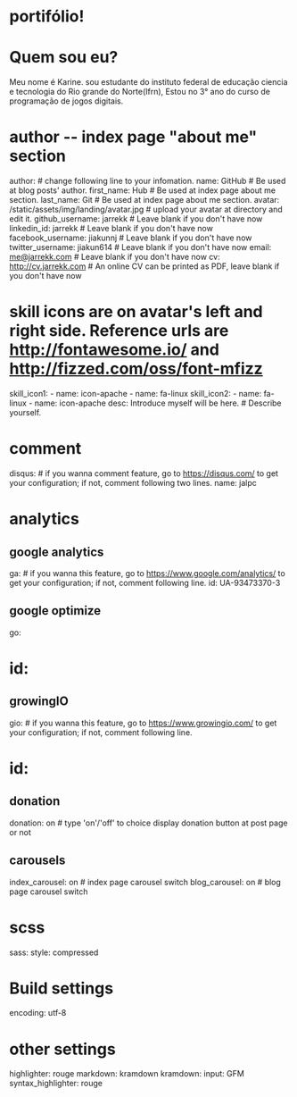 # portifólio!

# Quem sou eu?
Meu nome é Karine. sou estudante do instituto federal de educação ciencia e tecnologia do Rio grande do Norte(Ifrn), Estou no 3° ano do curso de programação de jogos digitais.

# author -- index page "about me" section
author:  # change following line to your infomation.
  name: GitHub  # Be used at blog posts' author.
  first_name: Hub  # Be used at index page about me section.
  last_name: Git  # Be used at index page about me section.
  avatar: /static/assets/img/landing/avatar.jpg  # upload your avatar at directory and edit it.
  github_username: jarrekk  # Leave blank if you don't have now
  linkedin_id: jarrekk # Leave blank if you don't have now
  facebook_username: jiakunnj  # Leave blank if you don't have now
  twitter_username: jiakun614  # Leave blank if you don't have now
  email: me@jarrekk.com  # Leave blank if you don't have now
  cv: http://cv.jarrekk.com  # An online CV can be printed as PDF, leave blank if you don't have now
  # skill icons are on avatar's left and right side. Reference urls are http://fontawesome.io/ and http://fizzed.com/oss/font-mfizz
  skill_icon1:
    - name: icon-apache
    - name: fa-linux
  skill_icon2:
    - name: fa-linux
    - name: icon-apache
  desc: Introduce myself will be here.  # Describe yourself.

# comment
disqus:  # if you wanna comment feature, go to https://disqus.com/ to get your configuration; if not, comment following two lines.
  name: jalpc

# analytics
## google analytics
ga:  # if you wanna this feature, go to https://www.google.com/analytics/ to get your configuration; if not, comment following line.
  id: UA-93473370-3

## google optimize
go:
  # id:

## growingIO
gio:  # if you wanna this feature, go to https://www.growingio.com/ to get your configuration; if not, comment following line.
  # id:

## donation
donation: on  # type 'on'/'off' to choice display donation button at post page or not

## carousels
index_carousel: on  # index page carousel switch
blog_carousel: on  # blog page carousel switch

# scss
sass:
  style: compressed

# Build settings
encoding: utf-8

# other settings
highlighter: rouge
markdown: kramdown
kramdown:
  input: GFM
  syntax_highlighter: rouge
